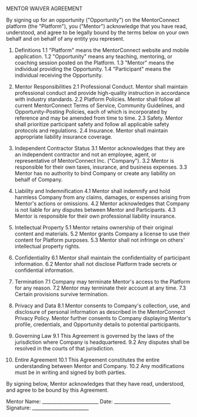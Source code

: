 MENTOR WAIVER AGREEMENT

By signing up for an opportunity ("Opportunity") on the MentorConnect platform (the "Platform"), you ("Mentor") acknowledge that you have read, understood, and agree to be legally bound by the terms below on your own behalf and on behalf of any entity you represent.

1. Definitions
1.1 "Platform" means the MentorConnect website and mobile application.
1.2 "Opportunity" means any teaching, mentoring, or coaching session posted on the Platform.
1.3 "Mentor" means the individual providing the Opportunity.
1.4 "Participant" means the individual receiving the Opportunity.

2. Mentor Responsibilities
2.1 Professional Conduct. Mentor shall maintain professional conduct and provide high-quality instruction in accordance with industry standards.
2.2 Platform Policies. Mentor shall follow all current MentorConnect Terms of Service, Community Guidelines, and Opportunity-Posting Policies, each of which is incorporated by reference and may be amended from time to time.
2.3 Safety. Mentor shall prioritize participant safety and follow all applicable safety protocols and regulations.
2.4 Insurance. Mentor shall maintain appropriate liability insurance coverage.

3. Independent Contractor Status
3.1 Mentor acknowledges that they are an independent contractor and not an employee, agent, or representative of MentorConnect Inc. ("Company").
3.2 Mentor is responsible for their own taxes, insurance, and business expenses.
3.3 Mentor has no authority to bind Company or create any liability on behalf of Company.

4. Liability and Indemnification
4.1 Mentor shall indemnify and hold harmless Company from any claims, damages, or expenses arising from Mentor's actions or omissions.
4.2 Mentor acknowledges that Company is not liable for any disputes between Mentor and Participants.
4.3 Mentor is responsible for their own professional liability insurance.

5. Intellectual Property
5.1 Mentor retains ownership of their original content and materials.
5.2 Mentor grants Company a license to use their content for Platform purposes.
5.3 Mentor shall not infringe on others' intellectual property rights.

6. Confidentiality
6.1 Mentor shall maintain the confidentiality of participant information.
6.2 Mentor shall not disclose Platform trade secrets or confidential information.

7. Termination
7.1 Company may terminate Mentor's access to the Platform for any reason.
7.2 Mentor may terminate their account at any time.
7.3 Certain provisions survive termination.

8. Privacy and Data
8.1 Mentor consents to Company's collection, use, and disclosure of personal information as described in the MentorConnect Privacy Policy. Mentor further consents to Company displaying Mentor's profile, credentials, and Opportunity details to potential participants.

9. Governing Law
9.1 This Agreement is governed by the laws of the jurisdiction where Company is headquartered.
9.2 Any disputes shall be resolved in the courts of that jurisdiction.

10. Entire Agreement
10.1 This Agreement constitutes the entire understanding between Mentor and Company.
10.2 Any modifications must be in writing and signed by both parties.

By signing below, Mentor acknowledges that they have read, understood, and agree to be bound by this Agreement.

Mentor Name: ________________________
Date: ________________________
Signature: ________________________ 